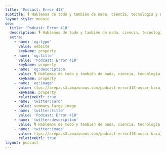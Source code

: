 ```yaml
---
title: 'Podcast: Error 418'
subtitle: 🎙️ Hablemos de todo y también de nada, ciencia, tecnología y desarrollo web. Bienvenido a Error 418 con Oscar Barajas @gndx.
layout_style: mosaic
seo:
  title: 'Podcast: Error 418'
  description: 🎙️ Hablemos de todo y también de nada, ciencia, tecnología y desarrollo web. Bienvenido a Error 418 con Oscar Barajas @gndx.
  extra:
    - name: 'og:type'
      value: website
      keyName: property
    - name: 'og:title'
      value: 'Podcast: Error 418'
      keyName: property
    - name: 'og:description'
      value: 🎙️ Hablemos de todo y también de nada, ciencia, tecnología y desarrollo web. Bienvenido a Error 418 con Oscar Barajas @gndx.
      keyName: property
    - name: 'og:image'
      value: ttps://arepa.s3.amazonaws.com/podcast-error418-oscar-barajas-gndx.png
      keyName: property
      relativeUrl: true
    - name: 'twitter:card'
      value: summary_large_image
    - name: 'twitter:title'
      value: 'Podcast: Error 418'
    - name: 'twitter:description'
      value: 🎙️ Hablemos de todo y también de nada, ciencia, tecnología y desarrollo web. Bienvenido a Error 418 con Oscar Barajas @gndx.
    - name: 'twitter:image'
      value: ttps://arepa.s3.amazonaws.com/podcast-error418-oscar-barajas-gndx.png
      relativeUrl: true
layout: podcast
---
```


